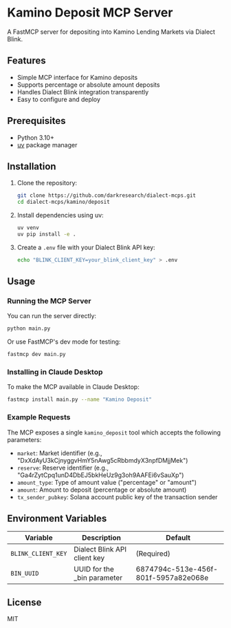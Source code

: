 # Kamino Deposit MCP Server

A FastMCP server for depositing into Kamino Lending Markets via Dialect Blink.

## Features

- Simple MCP interface for Kamino deposits
- Supports percentage or absolute amount deposits
- Handles Dialect Blink integration transparently
- Easy to configure and deploy

## Prerequisites

- Python 3.10+
- [uv](https://github.com/astral-sh/uv) package manager

## Installation

1. Clone the repository:
   ```bash
   git clone https://github.com/darkresearch/dialect-mcps.git
   cd dialect-mcps/kamino/deposit
   ```

2. Install dependencies using uv:
   ```bash
   uv venv
   uv pip install -e .
   ```

3. Create a `.env` file with your Dialect Blink API key:
   ```bash
   echo "BLINK_CLIENT_KEY=your_blink_client_key" > .env
   ```

## Usage

### Running the MCP Server

You can run the server directly:

```bash
python main.py
```

Or use FastMCP's dev mode for testing:

```bash
fastmcp dev main.py
```

### Installing in Claude Desktop

To make the MCP available in Claude Desktop:

```bash
fastmcp install main.py --name "Kamino Deposit"
```

### Example Requests

The MCP exposes a single `kamino_deposit` tool which accepts the following parameters:

- `market`: Market identifier (e.g., "DxXdAyU3kCjnyggvHmY5nAwg5cRbbmdyX3npfDMjjMek")
- `reserve`: Reserve identifier (e.g., "Ga4rZytCpq1unD4DbEJ5bkHeUz9g3oh9AAFEi6vSauXp")
- `amount_type`: Type of amount value ("percentage" or "amount")
- `amount`: Amount to deposit (percentage or absolute amount)
- `tx_sender_pubkey`: Solana account public key of the transaction sender

## Environment Variables

| Variable | Description | Default |
|----------|-------------|---------|
| `BLINK_CLIENT_KEY` | Dialect Blink API client key | (Required) |
| `BIN_UUID` | UUID for the _bin parameter | 6874794c-513e-456f-801f-5957a82e068e |

## License

MIT
